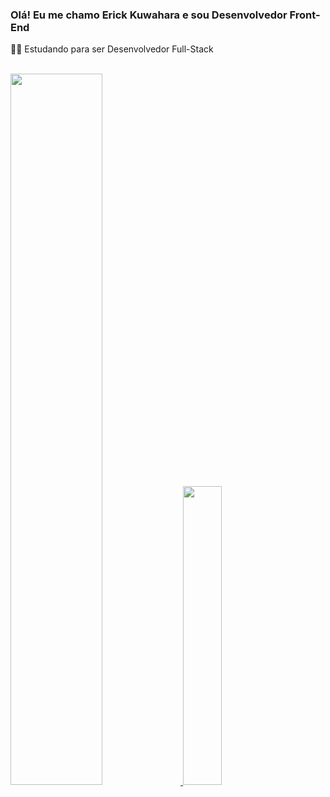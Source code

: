 ### Olá! Eu me chamo Erick Kuwahara e sou Desenvolvedor Front-End

👨‍💻 Estudando para ser Desenvolvedor Full-Stack

<br>

<a href="https://github.com/anuraghazra/github-readme-stats">
  <img width="54%" src="https://github-readme-stats.vercel.app/api?username=ErickKS&show_icons=true&theme=github_dark&hide=prs,issues" />
</a>
<a href="https://github.com/anuraghazra/github-readme-stats">
  <img width="35%" src="https://github-readme-stats.vercel.app/api/top-langs/?username=ErickKS&layout=compact&theme=github_dark" />
</a>
<!--
<div style="display = inline_block"><br>
  <img aling="center" width="40" height="40" margin="0 20" alt="hmtl" src="https://cdn.jsdelivr.net/gh/devicons/devicon/icons/html5/html5-original.svg">
  <img aling="center" width="40" height="40" margin="0 20" alt="css" src="https://cdn.jsdelivr.net/gh/devicons/devicon/icons/css3/css3-original.svg">
  <img aling="center" width="40" height="40" margin="0 20" alt="js" src="https://cdn.jsdelivr.net/gh/devicons/devicon/icons/javascript/javascript-original.svg">
  <img aling="center" width="40" height="40" margin="0 20" alt="js" src="https://cdn.jsdelivr.net/gh/devicons/devicon/icons/php/php-plain.svg">
</div>
-->
